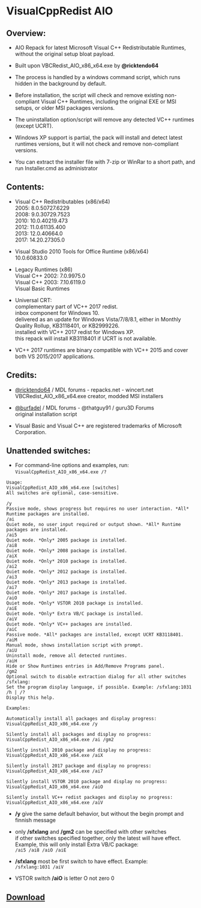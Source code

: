# VisualCppRedist AIO

## Overview:

- AIO Repack for latest Microsoft Visual C++ Redistributable Runtimes, without the original setup bloat payload.

- Built upon VBCRedist_AIO_x86_x64.exe by **@ricktendo64**

- The process is handled by a windows command script, which runs hidden in the background by default.

- Before installation, the script will check and remove existing non-compliant Visual C++ Runtimes, including the original EXE or MSI setups, or older MSI packages versions.

- The uninstallation option/script will remove any detected VC++ runtimes (except UCRT).

- Windows XP support is partial, the pack will install and detect latest runtimes versions, but it will not check and remove non-compliant versions.

- You can extract the installer file with 7-zip or WinRar to a short path, and run Installer.cmd as administrator

## Contents:

- Visual C++ Redistributables (x86/x64)  
2005: 8.0.50727.6229  
2008: 9.0.30729.7523  
2010: 10.0.40219.473  
2012: 11.0.61135.400  
2013: 12.0.40664.0  
2017: 14.20.27305.0

- Visual Studio 2010 Tools for Office Runtime (x86/x64)  
10.0.60833.0

- Legacy Runtimes (x86)  
Visual C++ 2002: 7.0.9975.0  
Visual C++ 2003: 7.10.6119.0  
Visual Basic Runtimes  

- Universal CRT:  
complementary part of VC++ 2017 redist.  
inbox component for Windows 10.  
delivered as an update for Windows Vista/7/8/8.1, either in Monthly Quality Rollup, KB3118401, or KB2999226.  
installed with VC++ 2017 redist for Windows XP.  
this repack will install KB3118401 if UCRT is not available.  

- VC++ 2017 runtimes are binary compatible with VC++ 2015 and cover both VS 2015/2017 applications.

## Credits:

- [@ricktendo64](https://forums.mydigitallife.net/members/28038/) / MDL forums - repacks.net - wincert.net  
VBCRedist_AIO_x86_x64.exe creator,  modded MSI installers

- [@burfadel](https://forums.mydigitallife.net/members/84828/) / MDL forums - @thatguy91 / guru3D Forums  
original installation script

- Visual Basic and Visual C++ are registered trademarks of Microsoft Corporation.

## Unattended switches:

- For command-line options and examples, run:  
`VisualCppRedist_AIO_x86_x64.exe /?`

```
Usage:  
VisualCppRedist_AIO_x86_x64.exe [switches]  
All switches are optional, case-sensitive.

/y  
Passive mode, shows progress but requires no user interaction. *All* Runtime packages are installed.  
/ai  
Quiet mode, no user input required or output shown. *All* Runtime packages are installed.  
/ai5  
Quiet mode. *Only* 2005 package is installed.  
/ai8  
Quiet mode. *Only* 2008 package is installed.  
/aiX  
Quiet mode. *Only* 2010 package is installed.  
/ai2  
Quiet mode. *Only* 2012 package is installed.  
/ai3  
Quiet mode. *Only* 2013 package is installed.  
/ai7  
Quiet mode. *Only* 2017 package is installed.  
/aiO  
Quiet mode. *Only* VSTOR 2010 package is installed.  
/aiE  
Quiet mode. *Only* Extra VB/C package is installed.  
/aiV  
Quiet mode. *Only* VC++ packages are installed.  
/aiC  
Passive mode. *All* packages are installed, except UCRT KB3118401.  
/aiM  
Manual mode, shows installation script with prompt.  
/aiU  
Uninstall mode, remove all detected runtimes.  
/aiH  
Hide or Show Runtimes entries in Add/Remove Programs panel.  
/gm2  
Optional switch to disable extraction dialog for all other switches  
/sfxlang:  
Set the program display language, if possible. Example: /sfxlang:1031  
/h | /?  
Display this help.

Examples:

Automatically install all packages and display progress:  
VisualCppRedist_AIO_x86_x64.exe /y

Silently install all packages and display no progress:  
VisualCppRedist_AIO_x86_x64.exe /ai /gm2

Silently install 2010 package and display no progress:  
VisualCppRedist_AIO_x86_x64.exe /aiX

Silently install 2017 package and display no progress:  
VisualCppRedist_AIO_x86_x64.exe /ai7

Silently install VSTOR 2010 package and display no progress:  
VisualCppRedist_AIO_x86_x64.exe /aiO

Silently install VC++ redist packages and display no progress:  
VisualCppRedist_AIO_x86_x64.exe /aiV
```

- **/y** give the same default behavior, but without the begin prompt and finnish message  

- only **/sfxlang** and **/gm2** can be specified with other switches  
if other switches specified together, only the latest will have effect. Example, this will only install Extra VB/C package:  
`/ai5 /ai8 /aiO /aiE`

- **/sfxlang** most be first switch to have effect. Example:  
`/sfxlang:1031 /aiV`

- VSTOR switch **/aiO** is letter O not zero 0  

## [Download](https://tiny.cc/vcredist)

